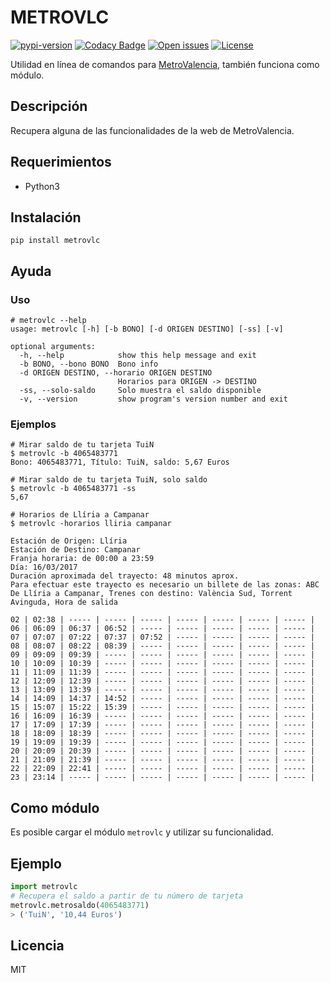 # METROVLC

[![pypi-version][badge-pypi-version]][pypi]
[![Codacy Badge][badge-codacy]][codacy]
[![Open issues][badge-issues]][issues]
[![License][badge-license]][license]

Utilidad en línea de comandos para [MetroValencia], también funciona como
módulo.

## Descripción

Recupera alguna de las funcionalidades de la web de MetroValencia.

## Requerimientos

 * Python3

## Instalación

```shell
pip install metrovlc
```

## Ayuda
### Uso

```
# metrovlc --help
usage: metrovlc [-h] [-b BONO] [-d ORIGEN DESTINO] [-ss] [-v]

optional arguments:
  -h, --help            show this help message and exit
  -b BONO, --bono BONO  Bono info
  -d ORIGEN DESTINO, --horario ORIGEN DESTINO
                        Horarios para ORIGEN -> DESTINO
  -ss, --solo-saldo     Solo muestra el saldo disponible
  -v, --version         show program's version number and exit
```

### Ejemplos
```shell
# Mirar saldo de tu tarjeta TuiN
$ metrovlc -b 4065483771
Bono: 4065483771, Título: TuiN, saldo: 5,67 Euros

# Mirar saldo de tu tarjeta TuiN, solo saldo
$ metrovlc -b 4065483771 -ss
5,67

# Horarios de Llíria a Campanar
$ metrovlc -horarios lliria campanar

Estación de Origen: Llíria
Estación de Destino: Campanar
Franja horaria: de 00:00 a 23:59
Día: 16/03/2017
Duración aproximada del trayecto: 48 minutos aprox.
Para efectuar este trayecto es necesario un billete de las zonas: ABC
De Llíria a Campanar, Trenes con destino: València Sud, Torrent Avinguda, Hora de salida

02 | 02:38 | ----- | ----- | ----- | ----- | ----- | ----- | ----- |
06 | 06:09 | 06:37 | 06:52 | ----- | ----- | ----- | ----- | ----- |
07 | 07:07 | 07:22 | 07:37 | 07:52 | ----- | ----- | ----- | ----- |
08 | 08:07 | 08:22 | 08:39 | ----- | ----- | ----- | ----- | ----- |
09 | 09:09 | 09:39 | ----- | ----- | ----- | ----- | ----- | ----- |
10 | 10:09 | 10:39 | ----- | ----- | ----- | ----- | ----- | ----- |
11 | 11:09 | 11:39 | ----- | ----- | ----- | ----- | ----- | ----- |
12 | 12:09 | 12:39 | ----- | ----- | ----- | ----- | ----- | ----- |
13 | 13:09 | 13:39 | ----- | ----- | ----- | ----- | ----- | ----- |
14 | 14:09 | 14:37 | 14:52 | ----- | ----- | ----- | ----- | ----- |
15 | 15:07 | 15:22 | 15:39 | ----- | ----- | ----- | ----- | ----- |
16 | 16:09 | 16:39 | ----- | ----- | ----- | ----- | ----- | ----- |
17 | 17:09 | 17:39 | ----- | ----- | ----- | ----- | ----- | ----- |
18 | 18:09 | 18:39 | ----- | ----- | ----- | ----- | ----- | ----- |
19 | 19:09 | 19:39 | ----- | ----- | ----- | ----- | ----- | ----- |
20 | 20:09 | 20:39 | ----- | ----- | ----- | ----- | ----- | ----- |
21 | 21:09 | 21:39 | ----- | ----- | ----- | ----- | ----- | ----- |
22 | 22:09 | 22:41 | ----- | ----- | ----- | ----- | ----- | ----- |
23 | 23:14 | ----- | ----- | ----- | ----- | ----- | ----- | ----- |
```

## Como módulo

Es posible cargar el módulo `metrovlc` y utilizar su funcionalidad.

## Ejemplo
```python
import metrovlc
# Recupera el saldo a partir de tu número de tarjeta
metrovlc.metrosaldo(4065483771)
> ('TuiN', '10,44 Euros')
```


## Licencia

MIT

[MetroValencia]:http://www.metrovalencia.es/page.php?idioma=_es
[bad-travis]:https://api.travis-ci.org/penicolas/metrovlc.svg?branch=master
[badge-travis]:https://img.shields.io/travis/penicolas/metrovlc.svg?style=flat-square
[badge-coveralls]:https://img.shields.io/coveralls/penicolas/metrovlc.svg?style=flat-square
[badge-issues]:http://img.shields.io/github/issues/penicolas/metrovlc.svg?style=flat-square
[badge-license]:http://img.shields.io/badge/license-MIT-blue.svg?style=flat-square
[badge-pypi-version]:https://img.shields.io/pypi/v/metrovlc.svg?style=flat-square
[badge-codacy]:https://api.codacy.com/project/badge/Grade/d57ae2e1e1974bb2acdbe1d75b00e8dd
[codacy]:https://www.codacy.com/app/penicolas/metrovlc?utm_source=github.com&amp;utm_medium=referral&amp;utm_content=penicolas/metrovlc&amp;utm_campaign=Badge_Grade
[travis]:https://travis-ci.org/penicolas/metrovlc
[coveralls]:https://coveralls.io/github/penicolas/metrovlc
[heuristics]:https://github.com/penicolas/metrovlc/issues/2
[issues]:https://github.com/penicolas/metrovlc/issues
[pypi]:https://pypi.python.org/pypi?:action=display&name=metrovlc
[license]:LICENSE
